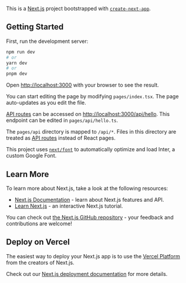 <!--
- CodeSandbox https://codesandbox.io/s/github/keyz/condensed-codesandbox/main/react/chapter-01-09-basic-layout?file=/src/root.tsx
- StackBlitz WebContainer https://stackblitz.com/github/keyz/condensed-codesandbox/tree/main/react/chapter-01-09-basic-layout?file=src/root.tsx
- StackBlitz Embedded https://stackblitz.com/github/keyz/condensed-codesandbox/tree/main/react/chapter-01-09-basic-layout?embed=1&file=src/root.tsx&hideNavigation=1
- StackBlitz Codeflow https://stackblitz.com/~/github.com/keyz/condensed-codesandbox/tree/main/react/chapter-01-09-basic-layout?file=/react/chapter-01-09-basic-layout/src/root.tsx
- Condensed Embedded https://condensed.dev/embedded/react/chapter-01-09-basic-layout
-->

This is a [Next.js](https://nextjs.org/) project bootstrapped with [`create-next-app`](https://github.com/vercel/next.js/tree/canary/packages/create-next-app).

## Getting Started

First, run the development server:

```bash
npm run dev
# or
yarn dev
# or
pnpm dev
```

Open [http://localhost:3000](http://localhost:3000) with your browser to see the result.

You can start editing the page by modifying `pages/index.tsx`. The page auto-updates as you edit the file.

[API routes](https://nextjs.org/docs/api-routes/introduction) can be accessed on [http://localhost:3000/api/hello](http://localhost:3000/api/hello). This endpoint can be edited in `pages/api/hello.ts`.

The `pages/api` directory is mapped to `/api/*`. Files in this directory are treated as [API routes](https://nextjs.org/docs/api-routes/introduction) instead of React pages.

This project uses [`next/font`](https://nextjs.org/docs/basic-features/font-optimization) to automatically optimize and load Inter, a custom Google Font.

## Learn More

To learn more about Next.js, take a look at the following resources:

- [Next.js Documentation](https://nextjs.org/docs) - learn about Next.js features and API.
- [Learn Next.js](https://nextjs.org/learn) - an interactive Next.js tutorial.

You can check out [the Next.js GitHub repository](https://github.com/vercel/next.js/) - your feedback and contributions are welcome!

## Deploy on Vercel

The easiest way to deploy your Next.js app is to use the [Vercel Platform](https://vercel.com/new?utm_medium=default-template&filter=next.js&utm_source=create-next-app&utm_campaign=create-next-app-readme) from the creators of Next.js.

Check out our [Next.js deployment documentation](https://nextjs.org/docs/deployment) for more details.
